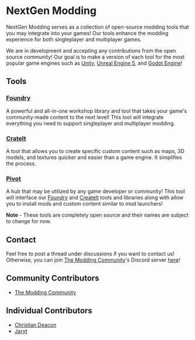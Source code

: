 # NextGen Modding
NextGen Modding serves as a collection of open-source modding tools that you may integrate into your games! Our tools enhance the modding experience for both singleplayer and multiplayer games.

We are in development and accepting any contributions from the open source community! Our goal is to make a version of each tool for the most popular game engines such as [Unity](https://unity.com/), [Unreal Engine 5](https://www.unrealengine.com/en-US/unreal-engine-5), and [Godot Engine](http://godotengine.org/)!

## Tools
### [Foundry](https://github.com/NextGen-Modding/foundry)
A powerful and all-in-one workshop library and tool that takes your game's community-made content to the next level! This tool will integrate everything you need to support singleplayer and multiplayer modding.

### [CrateIt](https://github.com/NextGen-Modding/createit)
A tool that allows you to create specific custom content such as maps, 3D models, and textures quicker and easier than a game engine. It simplifies the process.

### [Pivot](https://github.com/NextGen-Modding/pivot)
A hub that may be utilized by any game developer or community! This tool will interface our [Foundry](https://github.com/NextGen-Modding/foundry) and [CreateIt](https://github.com/NextGen-Modding/createit) tools and libraries along with allow you to install mods and custom content similar to mod launchers!

**Note** - These tools are completely open source and their names are subject to change for now.

## Contact
Feel free to post a thread under discussions if you want to contact us! Otherwise, you can join [The Modding Community](https://moddingcommunity.com)'s Discord server [here](https://discord.moddingcommunity.com/)!

## Community Contributors
* [The Modding Community](https://moddingcommunity.com/)

## Individual Contributors
* [Christian Deacon](https://github.com/gamemann)
* [Jaryt](https://github.com/jaryt)
